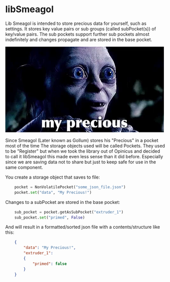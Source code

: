 # libSmeagol
Lib Smeagol is intended to store precious data for yourself, such as settings.
It stores key value pairs or sub groups (called subPocket(s)) of key/value pairs.
The sub pockets support further sub pockets almost indefinitely and changes propagate and are stored in the base pocket.

![alt text][logo]

Since Smeagol (Later known as Gollum) stores his "Precious" in a pocket most of the time The storage objects used will be called Pockets. They used to be "Register" but when we took the library out of Opinicus and decided to call it libSmeagol this made even less sense than it did before. Especially since we are saving data not to share but just to keep safe for use in the same component.

You create a storage object that saves to file:
```python
    pocket = NonVolatilePocket("some_json_file.json")
    pocket.set("data", "My Precious!")
```
Changes to a subPocket are stored in the base pocket:
```python
    sub_pocket = pocket.getAsSubPocket("extruder_1")
    sub_pocket.set("primed", False)
```
And will result in a formatted/sorted json file with a contents/structure like this:
```json
    {
        "data": "My Precious!",
        "extruder_1":
        {
            "primed": false
        }
    }
```
[logo]: images/icon.png "My Precious!"
